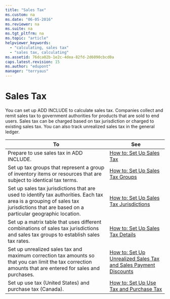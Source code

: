 ```yaml
---
title: "Sales Tax"
ms.custom: na
ms.date: "06-05-2016"
ms.reviewer: na
ms.suite: na
ms.tgt_pltfrm: na
ms.topic: "article"
helpviewer_keywords: 
  - "calculating, sales tax"
  - "sales tax, calculating"
ms.assetid: 76dca02b-1e2c-4dea-82fd-2d6090cbcd0a
caps.latest.revision: 15
ms.author: "edupont"
manager: "terryaus"
---
```

# Sales Tax
You can set up ADD INCLUDE<!--[!INCLUDE[navnow](../../ApplicationDesign/includes/navnow_md.md)]--> to calculate sales tax. Companies collect and remit sales tax to government authorities for products that are sold to end users. Sales tax can be charged based on tax jurisdiction or charged to existing sales tax. You can also track unrealized sales tax in the general ledger.  
  
|To|See|  
|--------|---------|  
|Prepare to use sales tax in ADD INCLUDE<!--[!INCLUDE[navnow](../../ApplicationDesign/includes/navnow_md.md)]-->.|[How to: Set Up Sales Tax](../../LocalFunctionalityForMicrosoftDynamicsNav2016/Canada/how-to-set-up-sales-tax.md)|  
|Set up tax groups that represent a group of inventory items or resources that are subject to identical tax terms.|[How to: Set Up Sales Tax Groups](../../LocalFunctionalityForMicrosoftDynamicsNav2016/Canada/how-to-set-up-sales-tax-groups.md)|  
|Set up sales tax jurisdictions that are used to identify tax authorities. Each tax area is a grouping of sales tax jurisdictions that are based on a particular geographic location.|[How to: Set Up Sales Tax Jurisdictions](../../LocalFunctionalityForMicrosoftDynamicsNav2016/Canada/how-to-set-up-sales-tax-jurisdictions.md)|  
|Set up a matrix table that uses different combinations of sales tax jurisdictions and sales tax groups to establish sales tax rates.|[How to: Set Up Sales Tax Details](../../LocalFunctionalityForMicrosoftDynamicsNav2016/Canada/how-to-set-up-sales-tax-details.md)|  
|Set up unrealized sales tax and maximum correction tax amounts so that you can limit the tax correction amounts that are entered for sales and purchases.|[How to: Set Up Unrealized Sales Tax and Sales Payment Discounts](../../LocalFunctionalityForMicrosoftDynamicsNav2016/Canada/how-to-set-up-unrealized-sales-tax-and-sales-payment-discounts.md)|  
|Set up use tax \(United States\) and purchase tax \(Canada\).|[How to: Set Up Use Tax and Purchase Tax](../../LocalFunctionalityForMicrosoftDynamicsNav2016/Canada/how-to-set-up-use-tax-and-purchase-tax.md)|